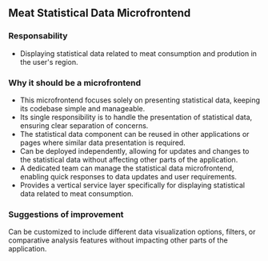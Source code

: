 ##  Meat Statistical Data Microfrontend

### Responsability 
- Displaying statistical data related to meat consumption and prodution in the user's region.

### Why it should be a microfrontend
- This microfrontend focuses solely on presenting statistical data, keeping its codebase simple and manageable.
-  Its single responsibility is to handle the presentation of statistical data, ensuring clear separation of concerns.
- The statistical data component can be reused in other applications or pages where similar data presentation is required.
- Can be deployed independently, allowing for updates and changes to the statistical data without affecting other parts of the application.
-  A dedicated team can manage the statistical data microfrontend, enabling quick responses to data updates and user requirements.
-  Provides a vertical service layer specifically for displaying statistical data related to meat consumption.

### Suggestions of improvement
Can be customized to include different data visualization options, filters, or comparative analysis features without impacting other parts of the application.